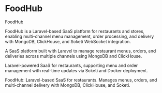 # FoodHub
FoodHub

FoodHub is a Laravel-based SaaS platform for restaurants and stores, enabling multi-channel menu management, order processing, and delivery with MongoDB, ClickHouse, and Soketi WebSocket integration.

A SaaS platform built with Laravel to manage restaurant menus, orders, and deliveries across multiple channels using MongoDB and ClickHouse.

Laravel-powered SaaS for restaurants, supporting menu and order management with real-time updates via Soketi and Docker deployment.

FoodHub: Laravel-based SaaS for restaurants.
Manages menus, orders, and multi-channel delivery with MongoDB, ClickHouse, and Soketi.
